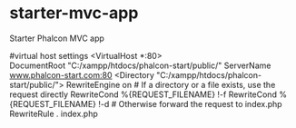 # starter-mvc-app
Starter Phalcon MVC app

#virtual host settings
<VirtualHost *:80>    
	DocumentRoot "C:/xampp/htdocs/phalcon-start/public/"
    	ServerName www.phalcon-start.com:80
	<Directory "C:/xampp/htdocs/phalcon-start/public/">
		RewriteEngine on
		# If a directory or a file exists, use the request directly
		RewriteCond %{REQUEST_FILENAME} !-f
    		RewriteCond %{REQUEST_FILENAME} !-d
		# Otherwise forward the request to index.php
		RewriteRule . index.php        	
	</Directory>
</VirtualHost>
